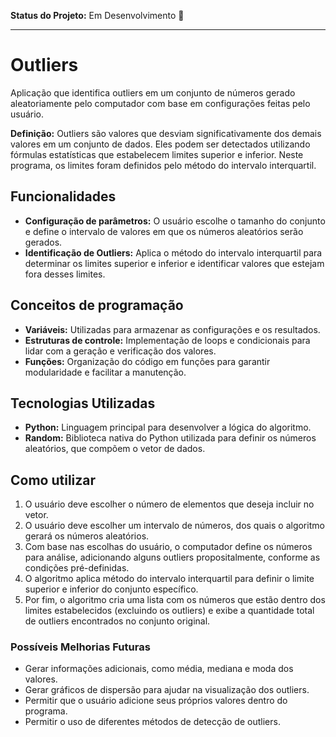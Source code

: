 **Status do Projeto:** Em Desenvolvimento 🚧  
________________________

# Outliers

Aplicação que identifica outliers em um conjunto de números gerado aleatoriamente pelo computador com base em configurações feitas pelo usuário.

**Definição:** Outliers são valores que desviam significativamente dos demais valores em um conjunto de dados. Eles podem ser detectados utilizando fórmulas estatísticas que estabelecem limites superior e inferior. Neste programa, os limites foram definidos pelo método do intervalo interquartil.

## Funcionalidades

- **Configuração de parâmetros:** O usuário escolhe o tamanho do conjunto e define o intervalo de valores em que os números aleatórios serão gerados.
- **Identificação de Outliers:** Aplica o método do intervalo interquartil para determinar os limites superior e inferior e identificar valores que estejam fora desses limites.

## Conceitos de programação

- **Variáveis:** Utilizadas para armazenar as configurações e os resultados.
- **Estruturas de controle:** Implementação de loops e condicionais para lidar com a geração e verificação dos valores.
- **Funções:** Organização do código em funções para garantir modularidade e facilitar a manutenção.

## Tecnologias Utilizadas

- **Python:** Linguagem principal para desenvolver a lógica do algoritmo.
- **Random:** Biblioteca nativa do Python utilizada para definir os números aleatórios, que compõem o vetor de dados.

## Como utilizar

1. O usuário deve escolher o número de elementos que deseja incluir no vetor.
2. O usuário deve escolher um intervalo de números, dos quais o algoritmo gerará os números aleatórios.
3. Com base nas escolhas do usuário, o computador define os números para análise, adicionando alguns outliers propositalmente, conforme as condições pré-definidas.
4. O algoritmo aplica método do intervalo interquartil para definir o limite superior e inferior do conjunto específico.
5. Por fim, o algoritmo cria uma lista com os números que estão dentro dos limites estabelecidos (excluindo os outliers) e exibe a quantidade total de outliers encontrados no conjunto original.


### Possíveis Melhorias Futuras
- Gerar informações adicionais, como média, mediana e moda dos valores.
- Gerar gráficos de dispersão para ajudar na visualização dos outliers.
- Permitir que o usuário adicione seus próprios valores dentro do programa.
- Permitir o uso de diferentes métodos de detecção de outliers.
